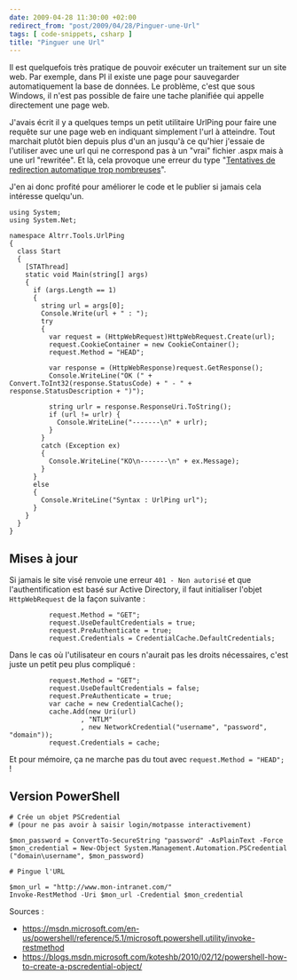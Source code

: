 ```yaml
---
date: 2009-04-28 11:30:00 +02:00
redirect_from: "post/2009/04/28/Pinguer-une-Url"
tags: [ code-snippets, csharp ]
title: "Pinguer une Url"
---
```


Il est quelquefois très pratique de pouvoir exécuter un traitement sur un
site web. Par exemple, dans PI il existe une page pour sauvegarder
automatiquement la base de données. Le problème, c'est que sous Windows, il
n'est pas possible de faire une tache planifiée qui appelle directement une
page web.

J'avais écrit il y a quelques temps un petit utilitaire UrlPing pour faire
une requête sur une page web en indiquant simplement l'url à atteindre. Tout
marchait plutôt bien depuis plus d'un an jusqu'à ce qu'hier j'essaie de
l'utiliser avec une url qui ne correspond pas à un "vrai" fichier .aspx mais à
une url "rewritée". Et là, cela provoque une erreur du type "[Tentatives de redirection
automatique trop nombreuses](http://stackoverflow.com/questions/518181/too-many-automatic-redirections-were-attempted-error-message-when-using-a-httpweb)".

J'en ai donc profité pour améliorer le code et le publier si jamais cela
intéresse quelqu'un.

```
using System;
using System.Net;

namespace Altrr.Tools.UrlPing
{
  class Start
  {
    [STAThread]
    static void Main(string[] args)
    {
      if (args.Length == 1)
      {
        string url = args[0];
        Console.Write(url + " : ");
        try
        {
          var request = (HttpWebRequest)HttpWebRequest.Create(url);
          request.CookieContainer = new CookieContainer();
          request.Method = "HEAD";

          var response = (HttpWebResponse)request.GetResponse();
          Console.WriteLine("OK (" + Convert.ToInt32(response.StatusCode) + " - " + response.StatusDescription + ")");

          string urlr = response.ResponseUri.ToString();
          if (url != urlr) {
            Console.WriteLine("-------\n" + urlr);
          }
        }
        catch (Exception ex)
        {
          Console.WriteLine("KO\n-------\n" + ex.Message);
        }
      }
      else
      {
        Console.WriteLine("Syntax : UrlPing url");
      }
    }
  }
}
```

## Mises à jour

Si jamais le site visé renvoie une erreur `401 - Non autorisé` et que
l'authentification est basé sur Active Directory, il faut initialiser l'objet
`HttpWebRequest` de la façon suivante :

```
          request.Method = "GET";
          request.UseDefaultCredentials = true;
          request.PreAuthenticate = true;
          request.Credentials = CredentialCache.DefaultCredentials;
```

Dans le cas où l'utilisateur en cours n'aurait pas les droits nécessaires, c'est
juste un petit peu plus compliqué :

```
          request.Method = "GET";
          request.UseDefaultCredentials = false;
          request.PreAuthenticate = true;
          var cache = new CredentialCache();
          cache.Add(new Uri(url)
                  , "NTLM"
                  , new NetworkCredential("username", "password", "domain"));
          request.Credentials = cache;
```

Et pour mémoire, ça ne marche pas du tout avec `request.Method = "HEAD";` !

## Version PowerShell

```
# Crée un objet PSCredential
# (pour ne pas avoir à saisir login/motpasse interactivement)

$mon_password = ConvertTo-SecureString "password" -AsPlainText -Force
$mon_credential = New-Object System.Management.Automation.PSCredential ("domain\username", $mon_password)

# Pingue l'URL

$mon_url = "http://www.mon-intranet.com/"
Invoke-RestMethod -Uri $mon_url -Credential $mon_credential
```

Sources :

* <https://msdn.microsoft.com/en-us/powershell/reference/5.1/microsoft.powershell.utility/invoke-restmethod>
* <https://blogs.msdn.microsoft.com/koteshb/2010/02/12/powershell-how-to-create-a-pscredential-object/>
